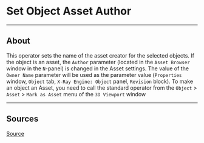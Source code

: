 # Set Object Asset Author

___

## About

This operator sets the name of the asset creator for the selected objects. If the object is an asset, the `Author` parameter (located in the `Asset Browser` window in the `N`-panel) is changed in the Asset settings. The value of the `Owner Name` parameter will be used as the parameter value (`Properties` window, `Object` tab, `X-Ray Engine: Object` panel, `Revision` block). To make an object an Asset, you need to call the standard operator from the `Object` > `Asset` > `Mark as Asset` menu of the `3D Viewport` window

___

## Sources

[Source](https://github.com/PavelBlend/blender-xray/wiki/Panel-Batch-Tools#set-object-asset-author)
